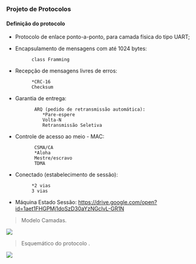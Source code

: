 ### **Projeto de Protocolos**
#### **Definição do protocolo**

- Protocolo de enlace ponto-a-ponto, para camada física do tipo UART;

- Encapsulamento de mensagens com até 1024 bytes:

			class Framming

- Recepção de mensagens livres de erros:

			*CRC-16
			Checksum

- Garantia de entrega:

			 ARQ (pedido de retransmissão automática):
				*Pare-espere
				Volta-N
				Retransmissão Seletiva

- Controle de acesso ao meio - MAC:

			 CSMA/CA
			 *Aloha
			 Mestre/escravo
			 TDMA

- Conectado (estabelecimento de sessão):

			*2 vias
			3 vias

- Máquina Estado Sessão:
https://drive.google.com/open?id=1aet1FHGPMj1doSzD30aYzNGclvL-GR1N

>Modelo Camadas.
>
![](https://github.com/viniciusluzsouza/ptc/blob/master/Modelo%20Camadas.png)

>Esquemático do protocolo .
>
![](https://github.com/viniciusluzsouza/ptc/blob/master/Protocol.png)
